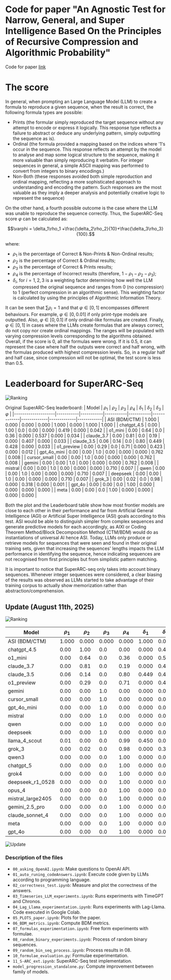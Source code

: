# Code for paper "An Agnostic Test for Narrow, General, and Super Intelligence Based On the Principles of Recursive Compression and Algorithmic Probability"

Code for paper [link](https://www.researchgate.net/publication/381114144_A_Test_of_Intelligence_for_Automated_Programming_Languages)

# The score

In general, when prompting an Large Language Model (LLM) to create a formula to reproduce a given sequence, when the result is correct, the following formula types are possible:

- Prints (the formular simply reproduced the target sequence without any attempt to encode or express it logically. This response type reflects a failure to abstract or deduce any underlying pattern, simply outputting the sequence as is).
- Ordinal (the formula provided a mapping based on the indices where '1's occur in the sequence. This response reflects an attempt by the model to analyse and map some logical structure to the sequence, making it more valuable than simply reproducing it verbatim. For integer sequences in general, a simple ASCII mapping was performed to convert from integers to binary encodings.)
- Non-Both (these responses avoided both simple reproduction and ordinal mapping, reflecting a more sophisticated approach to understanding and encoding the pattern. Such responses are the most valuable as they imply a deeper analysis and potentially creative logic to represent the sequence)

On the other hand, a fourth possible outcome is the case where the LLM was unable to reproduce the sequence correctly. Thus, the SuperARC-Seq score $\varphi$ can be calculated as:

```math
\varphi = \delta_1\rho_1 +\frac{\delta_2\rho_2}{10}+\frac{\delta_3\rho_3}{100}.
```

where:

- $\rho_1$ is the percentage of Correct \& Non-Prints \& Non-Ordinal results;
- $\rho_2$ is the percentage of Correct \& Ordinal results;
- $\rho_3$ is the percentage of Correct \& Prints results;
- $\rho_4$ is the percentage of Incorrect results (therefore, $1-\rho_1-\rho_2-\rho_3$);
- $\delta_i$, for $i = 1,2,3$ is a weighting factor determining how well the LLM compressed the original sequence and ranges from 0 (no compression) to 1 (perfect compression in an algorithmic sense). This weighting factor is calculated by using the principles of Algorithmic Information Theory.

It can be seen that $\sum \rho_i = 1$ and that $\varphi \in [0,1]$ encompasses different behaviours. For example, $\varphi \in [0,0.01]$ if only print-type models are outputted. Also, $\varphi \in [0,0.1]$ if only ordinal-like formulas are created. Finally, $\varphi \in [0,1]$ in cases where the LLMs create formulas that are always correct, do not copy nor create ordinal mappings. The ranges will be populated with varying compression levels corresponding to the algorithms obtained. Overall, if the score is 0, all the formulas were wrong. If it is 0.5, it can represent the case where half the outputs were correct and half wrong, with the formulas produced with highest compression levels. So, in a regular half and half case, since compression will not be optimal, the test score is less than 0.5.

# Leaderboard for SuperARC-Seq

![Ranking](rankingSuperARC1.png)

Original SuperARC-Seq leaderboard:
| Model              | $\rho_1$ | $\rho_2$ | $\rho_3$ | $\rho_4$ | $\delta_1$ | $\delta_2$ | $\delta_3$ | $\varphi$ |
|--------------------|-----------|-----------|-----------|-----------|-------------|-------------|-------------|------------|
| ASI (BDM/CTM) | 1.000     | 0.000     | 0.000     | 0.000     | 1.000       | 0.000       | 1.000       | 1.000      |
| chatgpt_4.5        | 0.00      | 1.00      | 0.0       | 0.00      | 0.000       | 0.419       | 0.000       | 0.042      |
| o1_mini            | 0.00      | 0.64      | 0.0       | 0.36      | 0.000       | 0.537       | 0.000       | 0.034      |
| claude_3.7         | 0.00      | 0.81      | 0.0       | 0.19      | 0.000       | 0.407       | 0.000       | 0.033      |
| claude_3.5         | 0.06      | 0.14      | 0.0       | 0.80      | 0.449       | 0.428       | 0.000       | 0.033      |
| o1_preview         | 0.00      | 0.29      | 0.0       | 0.71      | 0.000       | 0.423       | 0.000       | 0.012      |
| gpt_4o_mini        | 0.00      | 0.00      | 1.0       | 0.00      | 0.000       | 0.000       | 0.762       | 0.008      |
| cursor_small       | 0.00      | 0.00      | 1.0       | 0.00      | 0.000       | 0.000       | 0.762       | 0.008      |
| gemini             | 0.00      | 0.00      | 1.0       | 0.00      | 0.000       | 0.000       | 0.762       | 0.008      |
| mistral            | 0.00      | 0.00      | 1.0       | 0.00      | 0.000       | 0.000       | 0.710       | 0.007      |
| qwen               | 0.00      | 0.00      | 1.0       | 0.00      | 0.000       | 0.000       | 0.710       | 0.007      |
| deepseek           | 0.00      | 0.00      | 1.0       | 0.00      | 0.000       | 0.000       | 0.710       | 0.007      |
| grok_3             | 0.00      | 0.02      | 0.0       | 0.98      | 0.000       | 0.318       | 0.000       | 0.001      |
| gpt_4o             | 0.00      | 0.00      | 0.0       | 1.00      | 0.000       | 0.000       | 0.000       | 0.000      |
| meta               | 0.00      | 0.00      | 0.0       | 1.00      | 0.000       | 0.000       | 0.000       | 0.000      |





Both the plot and the Leaderboard table show how most frontier models are close to each other in their performance and far from Artificial General Intelligence (AGI) or Artificial Super Intelligence (ASI) goals according to this test. ASI would be able to distinguish simpler from complex sequences and generate predictive models for each accordingly, as AIXI or Coding Theorem Method/Block Decomposition Method (CTM/BDM) would do as instantiations of universal AI hence ASI. Today, LLMs only produce or retrieve models for sequences that were seen and found in their original training sets, given that increasing the sequences' lengths impacts the LLM performance in identifying the sequence, hence indicating sequences are not recognised from first principles but from simplistic pattern matching.

It is important to notice that SuperARC-seq only takes into account binary sequences. Whenever integer sequences were considered, a clear biasing of the results was observed as LLMs started to take advantage of their training corpus to actually show memorization rather than abstraction/comprehension.



## Update (August 11th, 2025)

![Ranking](rankingSuperARC_august_2025.png)


| Model              | $\rho_1$ | $\rho_2$ | $\rho_3$ | $\rho_4$ | $\delta_1$ | $\delta_2$ | $\delta_3$ | $\varphi$ |
|--------------------|------------|------------|------------|------------|--------------|--------------|--------------|-------------|
| ASI (BDM/CTM) | 1.000      | 0.000      | 0.000      | 0.000      | 1.000        | 0.000        | 1.000        | 1.000       |
| chatgpt\_4.5       | 0.00       | 1.00       | 0.0        | 0.00       | 0.000        | 0.419        | 0.000        | 0.042       |
| o1\_mini           | 0.00       | 0.64       | 0.0        | 0.36       | 0.000        | 0.537        | 0.000        | 0.034       |
| claude\_3.7        | 0.00       | 0.81       | 0.0        | 0.19       | 0.000        | 0.407        | 0.000        | 0.033       |
| claude\_3.5        | 0.06       | 0.14       | 0.0        | 0.80       | 0.449        | 0.428        | 0.000        | 0.033       |
| o1\_preview        | 0.00       | 0.29       | 0.0        | 0.71       | 0.000        | 0.423        | 0.000        | 0.012       |
| gemini             | 0.00       | 0.00       | 1.0        | 0.00       | 0.000        | 0.000        | 0.762        | 0.008       |
| cursor\_small      | 0.00       | 0.00       | 1.0        | 0.00       | 0.000        | 0.000        | 0.762        | 0.008       |
| gpt\_4o\_mini      | 0.00       | 0.00       | 1.0        | 0.00       | 0.000        | 0.000        | 0.762        | 0.008       |
| mistral            | 0.00       | 0.00       | 1.0        | 0.00       | 0.000        | 0.000        | 0.710        | 0.007       |
| qwen               | 0.00       | 0.00       | 1.0        | 0.00       | 0.000        | 0.000        | 0.710        | 0.007       |
| deepseek           | 0.00       | 0.00       | 1.0        | 0.00       | 0.000        | 0.000        | 0.710        | 0.007       |
| llama\_4\_scout    | 0.01       | 0.00       | 0.0        | 0.99       | 0.450        | 0.000        | 0.000        | 0.004       |
| grok\_3            | 0.00       | 0.02       | 0.0        | 0.98       | 0.000        | 0.318        | 0.000        | 0.001       |
| qwen3              | 0.00       | 0.00       | 0.0        | 1.00       | 0.000        | 0.000        | 0.000        | 0.000       |
| chatgpt\_5         | 0.00       | 0.00       | 0.0        | 1.00       | 0.000        | 0.000        | 0.000        | 0.000       |
| grok4              | 0.00       | 0.00       | 0.0        | 1.00       | 0.000        | 0.000        | 0.000        | 0.000       |
| deepseek\_r1\_0528 | 0.00       | 0.00       | 0.0        | 1.00       | 0.000        | 0.000        | 0.000        | 0.000       |
| opus\_4            | 0.00       | 0.00       | 0.0        | 1.00       | 0.000        | 0.000        | 0.000        | 0.000       |
| mistral\_large2405 | 0.00       | 0.00       | 0.0        | 1.00       | 0.000        | 0.000        | 0.000        | 0.000       |
| gemini\_2.5\_pro   | 0.00       | 0.00       | 0.0        | 1.00       | 0.000        | 0.000        | 0.000        | 0.000       |
| claude\_sonnet\_4  | 0.00       | 0.00       | 0.0        | 1.00       | 0.000        | 0.000        | 0.000        | 0.000       |
| meta               | 0.00       | 0.00       | 0.0        | 1.00       | 0.000        | 0.000        | 0.000        | 0.000       |
| gpt\_4o            | 0.00       | 0.00       | 0.0        | 1.00       | 0.000        | 0.000        | 0.000        | 0.000       |


![Update](improvement_analysis_aug2025.png)

### Description of the files

- `00_asking_OpenAI.ipynb`: Make questions to OpenAI API.
- `01_auto_runing_codeAnswers.ipynb`: Execute code given by LLMs according to programming language.
- `02_correctness_test.ipynb`: Measure and plot the correctness of the answers.
- `03_Timeseries_LLM_experiments.ipynb`: Runs experiments with TimeGPT and Chronos.
- `04_Lag_Llama_experimentation.ipynb`: Runs experiments with Lag-Llama. Code executed in Google Colab.
- `05_PLOTS_paper.ipynb`: Plots for the paper.
- `06_BDM_metrics.ipynb`: Compute BDM metrics.
- `07_formulas_experimentation.ipynb`: Free form experiments with formulae.
- `08_random_binary_experiments.ipynb`: Process of random binary sequences.
- `09_random_bin_seq_process.ipynb`: Process results in 08.
- `10_formulae_evaluation.py`: Formulae experimentation.
- `11_S-ARC_ext.ipynb`: SuperARC-Seq test implementation.
- `model_progression_standalone.py`: Compute improvement between family of models.

